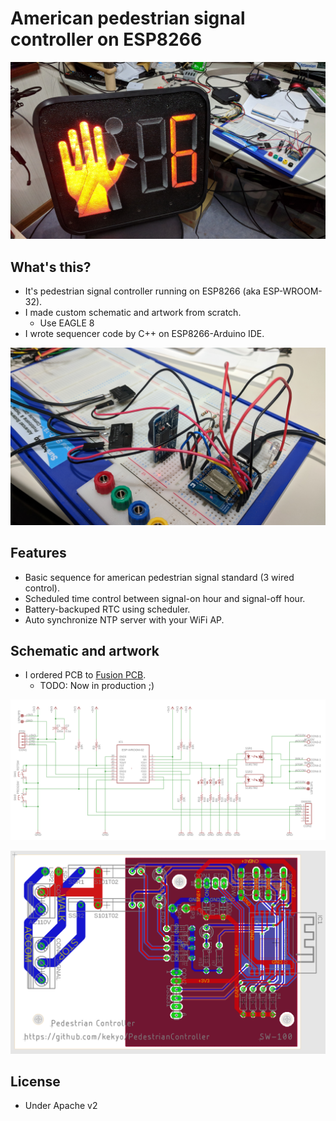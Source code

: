# American pedestrian signal controller on ESP8266

![Prototyping](images/Prototyping1.jpg)

## What's this?

* It's pedestrian signal controller running on ESP8266 (aka ESP-WROOM-32).
* I made custom schematic and artwork from scratch.
  * Use EAGLE 8
* I wrote sequencer code by C++ on ESP8266-Arduino IDE.

![Prototyping](images/Prototyping2.jpg)

## Features

* Basic sequence for american pedestrian signal standard (3 wired control).
* Scheduled time control between signal-on hour and signal-off hour.
* Battery-backuped RTC using scheduler.
* Auto synchronize NTP server with your WiFi AP.

## Schematic and artwork

* I ordered PCB to [Fusion PCB](https://www.seeedstudio.com/fusion_pcb.html).
  * TODO: Now in production ;)

![Schematic](images/Schematic.png)

![Artwork](images/Artwork.png)

## License

* Under Apache v2
